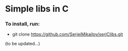 # Simple libs in C


### To install, run:

- git clone https://github.com/SerjeiMikailov/serjClibs.git
 
(to be updated...)
